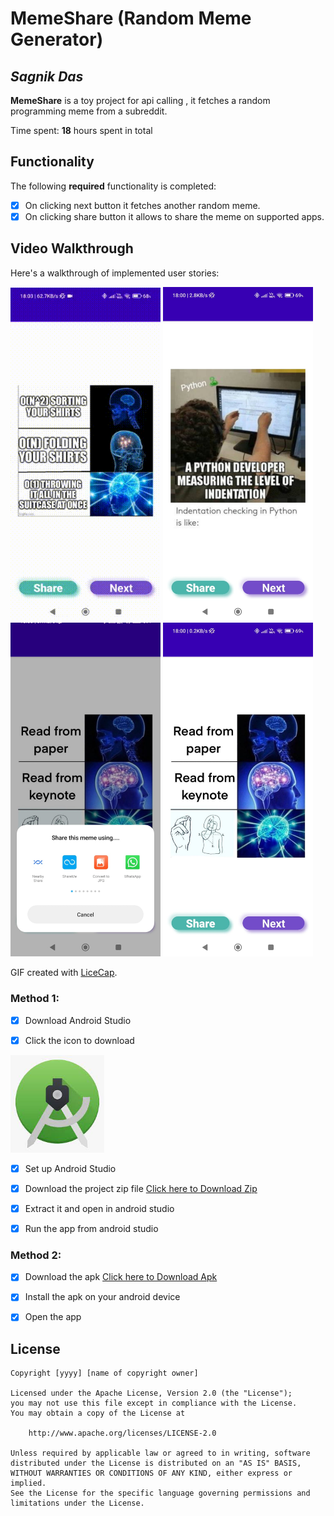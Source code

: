# MemeShare (Random Meme Generator)

## *Sagnik Das*

**MemeShare** is a toy project for api calling , it fetches a random programming meme from a subreddit.

Time spent: **18** hours spent in total

## Functionality

The following **required** functionality is completed:

* [x] On clicking next button it fetches another random meme.
* [x] On clicking share button it allows to share the meme on supported apps.
## Video Walkthrough

Here's a walkthrough of implemented user stories:

<p float="middle">
<img src='https://github.com/Sagnik-Das-03/memeShare/blob/master/memeWT.gif' title='Walkthrough' width='240' alt='Video Walkthrough' />
    <img src='https://github.com/Sagnik-Das-03/memeShare/blob/master/memeTest%20(1).jpg' title='mainscreen' width='240' alt='home screen' />
    <img src='https://github.com/Sagnik-Das-03/memeShare/blob/master/memeTest%20(2).jpg' title='mainscreen' width='240' alt='home screen' />
    <img src='https://github.com/Sagnik-Das-03/memeShare/blob/master/memeTest%20(3).jpg' title='mainscreen' width='240' alt='home screen' />
 </p>

GIF created with [LiceCap](http://www.cockos.com/licecap/).

### Method 1:
* [x] Download Android Studio 

* [x] Click the icon to download
 
<p align="left">
   <a href='https://developer.android.com/studio?gclid=Cj0KCQjwqoibBhDUARIsAH2OpWi2VQ6w50tP7G8OeiMmIt9gK13cN1et0AU5tZ1O2KnjsOxrTWpP0aAr7TEALw_wcB&gclsrc=aw.ds'><img         width="150" src='https://github.com/Sagnik-Das-03/TIPPER/blob/master/studioicon.jpeg' /></a>
</p>
 
* [x] Set up Android Studio


* [x] Download the project zip file 
<a href='https://github.com/Sagnik-Das-03/memeShare/archive/refs/heads/master.zip'>Click here to Download Zip</a>

* [x] Extract it and open in android studio

* [x] Run the app from android studio 

### Method 2:
* [x] Download the apk
<a href='https://drive.google.com/file/d/15tYmIU0V-LJOpqTWOKFYfwdN5lX8RC5Y/view?usp=drivesdk'>Click here to Download Apk</a>
* [x] Install the apk on your android device
* [x] Open the app 


## License

    Copyright [yyyy] [name of copyright owner]

    Licensed under the Apache License, Version 2.0 (the "License");
    you may not use this file except in compliance with the License.
    You may obtain a copy of the License at

        http://www.apache.org/licenses/LICENSE-2.0

    Unless required by applicable law or agreed to in writing, software
    distributed under the License is distributed on an "AS IS" BASIS,
    WITHOUT WARRANTIES OR CONDITIONS OF ANY KIND, either express or implied.
    See the License for the specific language governing permissions and
    limitations under the License.
